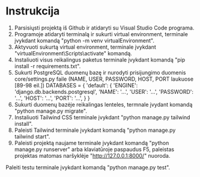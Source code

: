 # Instrukcija

 1. Parsisiųsti projektą iš Github ir atidaryti su Visual Studio Code programa.
 2. Programoje atidaryti terminalą ir sukurti virtual environment, terminale įvykdant komandą "python -m venv virtualEnvironment".
 3. Aktyvuoti sukurtą virtual environment, terminale įvykdant "virtualEnvironment\Scripts\activate" komandą.
 4. Instaliuoti visus reikalingus paketus terminale įvykdant komandą "pip install -r requirements.txt".
 5. Sukurti PostgreSQL duomenų bazę ir nurodyti prisijungimo duomenis core/settings.py faile (NAME, USER, PASSWORD, HOST, PORT laukuose [89-98 eil.])
                        DATABASES = {
                            'default': {
                                'ENGINE': 'django.db.backends.postgresql',
                                'NAME': '...',
                                'USER': '...',
                                'PASSWORD': '...',
                                'HOST': '...',
                                'PORT': '...',
                            }
                        }
 6. Sukurti duomenų bazėje reikalingas lenteles, termnale įvydant komandą "python manage.py migrate".
 7. Instaliuoti Tailwind CSS terminale įvykdant "python manage.py tailwind install".
 8. Paleisti Tailwind terminale įvykdant komandą "python manage.py tailwind start".
 9. Paleisti projektą naujame terminale įvykdant komandą "python manage.py runserver" arba klaviatūroje paspaudus F5, paleistas projektas matomas naršyklėje "http://127.0.0.1:8000/" nuoroda.

Paleiti testu terminale įvykdant komandą "python manage.py test".
